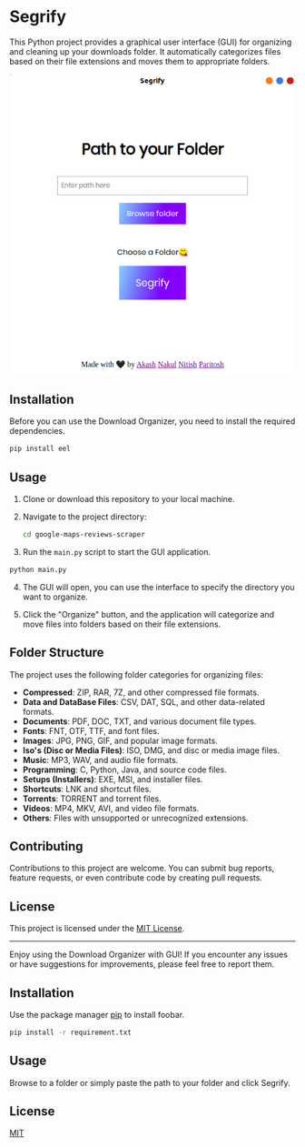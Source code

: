 # Segrify

This Python project provides a graphical user interface (GUI) for organizing and cleaning up your downloads folder. It automatically categorizes files based on their file extensions and moves them to appropriate folders.

![Screenshot](img/screenshot.png)

## Installation

Before you can use the Download Organizer, you need to install the required dependencies.

```bash
pip install eel
```

## Usage

1. Clone or download this repository to your local machine.
2. Navigate to the project directory:

   ```bash
   cd google-maps-reviews-scraper
   ```
3. Run the `main.py` script to start the GUI application.

```bash
python main.py
```

4. The GUI will open, you can use the interface to specify the directory you want to organize.

5. Click the "Organize" button, and the application will categorize and move files into folders based on their file extensions.

## Folder Structure

The project uses the following folder categories for organizing files:

- **Compressed**: ZIP, RAR, 7Z, and other compressed file formats.
- **Data and DataBase Files**: CSV, DAT, SQL, and other data-related formats.
- **Documents**: PDF, DOC, TXT, and various document file types.
- **Fonts**: FNT, OTF, TTF, and font files.
- **Images**: JPG, PNG, GIF, and popular image formats.
- **Iso's (Disc or Media Files)**: ISO, DMG, and disc or media image files.
- **Music**: MP3, WAV, and audio file formats.
- **Programming**: C, Python, Java, and source code files.
- **Setups (Installers)**: EXE, MSI, and installer files.
- **Shortcuts**: LNK and shortcut files.
- **Torrents**: TORRENT and torrent files.
- **Videos**: MP4, MKV, AVI, and video file formats.
- **Others**: Files with unsupported or unrecognized extensions.

## Contributing

Contributions to this project are welcome. You can submit bug reports, feature requests, or even contribute code by creating pull requests.

## License

This project is licensed under the [MIT License](LICENSE).

---

Enjoy using the Download Organizer with GUI! If you encounter any issues or have suggestions for improvements, please feel free to report them.

## Installation

Use the package manager [pip](https://pip.pypa.io/en/stable/) to install foobar.

```bash
pip install -r requirement.txt
```

## Usage
Browse to a folder or simply paste the path to your folder and click Segrify.

## License
[MIT](https://choosealicense.com/licenses/mit/)
